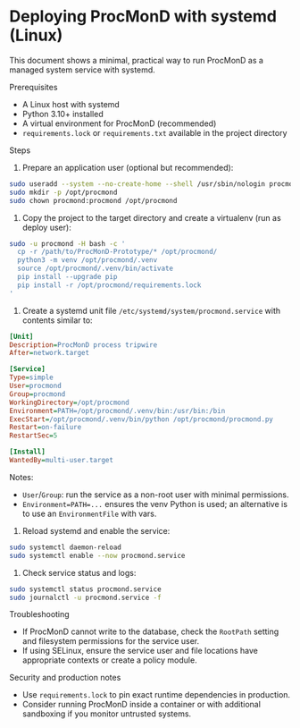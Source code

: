 # Deploying ProcMonD with systemd (Linux)

This document shows a minimal, practical way to run ProcMonD as a managed system service with systemd.

Prerequisites

- A Linux host with systemd
- Python 3.10+ installed
- A virtual environment for ProcMonD (recommended)
- `requirements.lock` or `requirements.txt` available in the project directory

Steps

1. Prepare an application user (optional but recommended):

```bash
sudo useradd --system --no-create-home --shell /usr/sbin/nologin procmond
sudo mkdir -p /opt/procmond
sudo chown procmond:procmond /opt/procmond
```

1. Copy the project to the target directory and create a virtualenv (run as deploy user):

```bash
sudo -u procmond -H bash -c '
  cp -r /path/to/ProcMonD-Prototype/* /opt/procmond/
  python3 -m venv /opt/procmond/.venv
  source /opt/procmond/.venv/bin/activate
  pip install --upgrade pip
  pip install -r /opt/procmond/requirements.lock
'
```

1. Create a systemd unit file `/etc/systemd/system/procmond.service` with contents similar to:

```ini
[Unit]
Description=ProcMonD process tripwire
After=network.target

[Service]
Type=simple
User=procmond
Group=procmond
WorkingDirectory=/opt/procmond
Environment=PATH=/opt/procmond/.venv/bin:/usr/bin:/bin
ExecStart=/opt/procmond/.venv/bin/python /opt/procmond/procmond.py
Restart=on-failure
RestartSec=5

[Install]
WantedBy=multi-user.target
```

Notes:

- `User`/`Group`: run the service as a non-root user with minimal permissions.
- `Environment=PATH=...` ensures the venv Python is used; an alternative is to use an `EnvironmentFile` with vars.

1. Reload systemd and enable the service:

```bash
sudo systemctl daemon-reload
sudo systemctl enable --now procmond.service
```

1. Check service status and logs:

```bash
sudo systemctl status procmond.service
sudo journalctl -u procmond.service -f
```

Troubleshooting

- If ProcMonD cannot write to the database, check the `RootPath` setting and filesystem permissions for the service user.
- If using SELinux, ensure the service user and file locations have appropriate contexts or create a policy module.

Security and production notes

- Use `requirements.lock` to pin exact runtime dependencies in production.
- Consider running ProcMonD inside a container or with additional sandboxing if you monitor untrusted systems.
